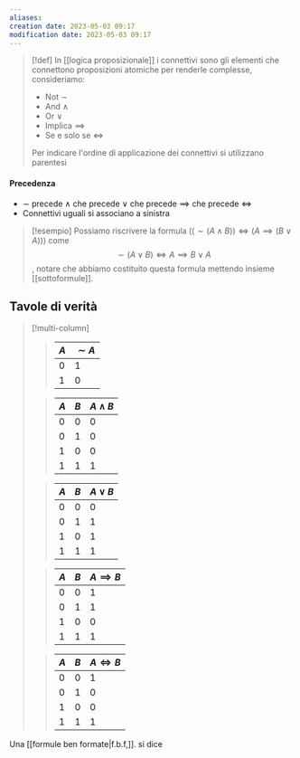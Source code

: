 ```yaml
---
aliases: 
creation date: 2023-05-03 09:17
modification date: 2023-05-03 09:17
---
```


>[!def]
>In [[logica proposizionale]] i connettivi sono gli elementi che connettono proposizioni atomiche per renderle complesse, consideriamo:
> - Not $\sim$
> - And $\land$
> - Or $\lor$
> - Implica $\implies$
> - Se e solo se $\iff$
> 
> Per indicare l'ordine di applicazione dei connettivi si utilizzano parentesi


#### Precedenza
- $\sim$ precede $\land$ che precede $\lor$ che precede $\implies$ che precede $\iff$
- Connettivi uguali si associano a sinistra

>[!esempio] 
>Possiamo riscrivere la formula $((\sim(A \land B)) \iff (A \implies (B \lor A)))$ come
>$$  \sim(A \lor B) \iff A \implies B \lor A $$, notare che abbiamo costituito questa formula mettendo insieme [[sottoformule]]. 

## Tavole di verità


>[!multi-column]
> > | $A$ | $\sim A$ |
> > | --- | -------- |
> > | 0   | 1        |
> > | 1   | 0        | 
> 
> 
> > | $A$ | $B$ | $A \land B$ |
> > | --- | --- | ----------- |
> > | 0   | 0   | 0           |
> > | 0   | 1   | 0           |
> > | 1   | 0   | 0           |
> > | 1   | 1   | 1           | 
> 
> 
> > | $A$ | $B$ | $A \lor B$ |
> > | --- | --- | ---------- |
> > | 0   | 0   | 0          |
> > | 0   | 1   | 1          |
> > | 1   | 0   | 1          |
> > | 1   | 1   | 1          | 
> 
> 
> > | $A$ | $B$ | $A \implies B$ |
> > | --- | --- | -------------- |
> > | 0   | 0   | 1              |
> > | 0   | 1   | 1              |
> > | 1   | 0   | 0              |
> > | 1   | 1   | 1              | 
> 
> 
> > | $A$ | $B$ | $A \iff B$ |
> > | --- | --- | ---------- |
> > | 0   | 0   | 1          |
> > | 0   | 1   | 0          |
> > | 1   | 0   | 0          |
> > | 1   | 1   | 1           |

Una [[formule ben formate|f.b.f,]]. si dice 
